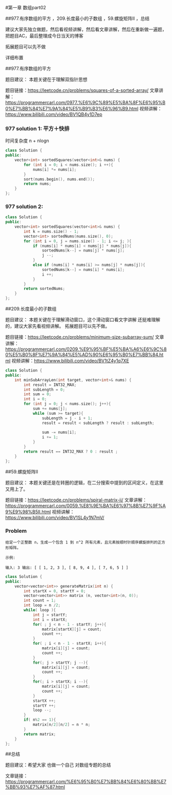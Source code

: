 #第一章  数组part02 
 
##977.有序数组的平方 ，209.长度最小的子数组 ，59.螺旋矩阵II ，总结 

建议大家先独立做题，然后看视频讲解，然后看文章讲解，然后在重新做一遍题，把题目AC，最后整理成今日当天的博客

拓展题目可以先不做

 详细布置

##977.有序数组的平方 

题目建议： 本题关键在于理解双指针思想 

题目链接：https://leetcode.cn/problems/squares-of-a-sorted-array/
文章讲解：https://programmercarl.com/0977.%E6%9C%89%E5%BA%8F%E6%95%B0%E7%BB%84%E7%9A%84%E5%B9%B3%E6%96%B9.html
视频讲解： https://www.bilibili.com/video/BV1QB4y1D7ep 

### 977 solution 1: 平方＋快排
时间复杂度 n + nlogn

```CPP
class Solution {
public:
    vector<int> sortedSquares(vector<int>& nums) {
        for (int i = 0; i < nums.size(); i ++){
            nums[i] *= nums[i];
        }
        sort(nums.begin(), nums.end());
        return nums;
    }
};
```

### 977 solution 2: 
```CPP
class Solution {
public:
    vector<int> sortedSquares(vector<int>& nums) {
        int k = nums.size() - 1;
        vector<int> sortedNums(nums.size(), 0);
        for (int i = 0, j = nums.size() - 1; i <= j; ){
            if (nums[i] * nums[i] < nums[j] * nums[j]){
                sortedNums[k--] = nums[j] * nums[j];
                j --;
            }
            else if (nums[i] * nums[i] >= nums[j] * nums[j]){
                sortedNums[k--] = nums[i] * nums[i];
                i ++;
            }
        }
        return sortedNums;
    }
};
```

##209.长度最小的子数组

题目建议： 本题关键在于理解滑动窗口，这个滑动窗口看文字讲解 还挺难理解的，建议大家先看视频讲解。  拓展题目可以先不做。 

题目链接：https://leetcode.cn/problems/minimum-size-subarray-sum/
文章讲解：https://programmercarl.com/0209.%E9%95%BF%E5%BA%A6%E6%9C%80%E5%B0%8F%E7%9A%84%E5%AD%90%E6%95%B0%E7%BB%84.html
视频讲解：https://www.bilibili.com/video/BV1tZ4y1q7XE

```C++
class Solution {
public:
    int minSubArrayLen(int target, vector<int>& nums) {
        int result = INT32_MAX;
        int subLength = 0;
        int sum = 0;
        int i = 0;
        for (int j = 0; j < nums.size(); j++){
            sum += nums[j];
            while (sum >= target){
                subLength = j - i + 1;
                result = result < subLength ? result : subLength;
                
                sum -= nums[i];   
                i += 1;             
            }
        }
        return result == INT32_MAX ? 0 : result ;
    }
};
``` 
##59.螺旋矩阵II

题目建议：  本题关键还是在转圈的逻辑，在二分搜索中提到的区间定义，在这里又用上了。 

题目链接：https://leetcode.cn/problems/spiral-matrix-ii/
文章讲解：https://programmercarl.com/0059.%E8%9E%BA%E6%97%8B%E7%9F%A9%E9%98%B5II.html
视频讲解：https://www.bilibili.com/video/BV1SL4y1N7mV/

### Problem
```
给定一个正整数 n，生成一个包含 1 到 n^2 所有元素，且元素按顺时针顺序螺旋排列的正方形矩阵。

示例:

输入: 3 输出: [ [ 1, 2, 3 ], [ 8, 9, 4 ], [ 7, 6, 5 ] ]
```


```C++
class Solution {
public:
    vector<vector<int>> generateMatrix(int n) {
        int startX = 0, startY = 0;
        vector<vector<int>> matrix (n, vector<int>(n, 0));
        int count = 1;
        int loop = n /2;
        while( loop ){
            int j = startY;
            int i = startX;
            for( ; j < n - 1 - startY; j++){
                matrix[startX][j] = count;
                count ++;
            }
            for( ; i < n - 1 - startX; i++){
                matrix[i][j] = count;
                count ++;
            }
            for(; j > startY; j --){
                matrix[i][j] = count;
                count ++;
            }
            for(; i > startX; i --){
                matrix[i][j] = count;
                count ++;
            }
            startX ++;
            startY ++;
            loop --;
        } 
        if( n%2 == 1){
            matrix[n/2][n/2] = n * n;
        }
        return matrix;
    }
};
```

##总结 

题目建议：希望大家 也做一个自己 对数组专题的总结

文章链接：https://programmercarl.com/%E6%95%B0%E7%BB%84%E6%80%BB%E7%BB%93%E7%AF%87.html 


